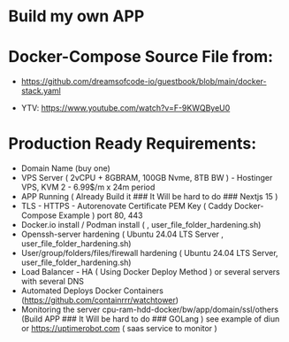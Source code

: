# Build my own APP

# Docker-Compose Source File from:
- https://github.com/dreamsofcode-io/guestbook/blob/main/docker-stack.yaml

- YTV: https://www.youtube.com/watch?v=F-9KWQByeU0

# Production Ready Requirements:

- Domain Name (buy one)
- VPS Server ( 2vCPU + 8GBRAM, 100GB Nvme, 8TB BW ) - Hostinger VPS, KVM 2 - 6.99$/m x 24m period
- APP Running ( Already Build it ### It Will be hard to do ### Nextjs 15 )
- TLS - HTTPS - Autorenovate Certificate PEM Key ( Caddy Docker-Compose Example ) port 80, 443
- Docker.io install / Podman install ( , user_file_folder_hardening.sh)
- Openssh-server hardening ( Ubuntu 24.04 LTS Server , user_file_folder_hardening.sh)
- User/group/folders/files/firewall hardening  ( Ubuntu 24.04 LTS Server,  user_file_folder_hardening.sh) 
- Load Balancer - HA ( Using Docker Deploy Method ) or several servers with several DNS
- Automated Deploys Docker Containers (https://github.com/containrrr/watchtower)
- Monitoring the server cpu-ram-hdd-docker/bw/app/domain/ssl/others (Build APP ### It Will be hard to do ### GOLang ) see example of diun or https://uptimerobot.com ( saas service to monitor )
